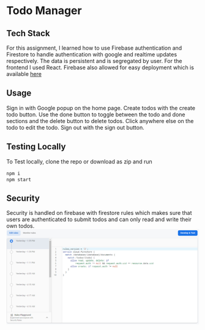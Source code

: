 # Todo Manager
## Tech Stack
For this assignment, I learned how to use Firebase authentication and Firestore to handle authentication with google and realtime updates respectively. The data is persistent and is segregated by user. For the frontend I used React. Firebase also allowed for easy deployment which is available [here](https://villvay-todo.web.app/)
## Usage
Sign in with Google popup on the home page. Create todos with the create todo button. Use the done button to toggle between the todo and done sections and the delete button to delete todos. Click anywhere else on the todo to edit the todo. Sign out with the sign out button.
## Testing Locally
To Test locally, clone the repo or download as zip and run
```
npm i  
npm start
```
## Security
Security is handled on firebase with firestore rules which makes sure that users are authenticated to submit todos and can only read and write their own todos.
![firestore rules](rules.png)